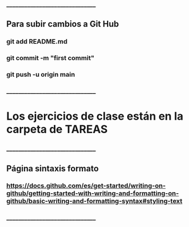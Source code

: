 
### ______________________________
## Para subir cambios a Git Hub
### git add README.md
### git commit -m "first commit"
### git push -u origin main
### ______________________________

# Los ejercicios de clase están en la carpeta de TAREAS

### ______________________________
## Página sintaxis formato
### https://docs.github.com/es/get-started/writing-on-github/getting-started-with-writing-and-formatting-on-github/basic-writing-and-formatting-syntax#styling-text
### ______________________________
